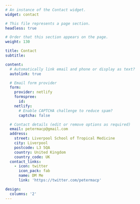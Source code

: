 ```yaml
---
# An instance of the Contact widget.
widget: contact

# This file represents a page section.
headless: true

# Order that this section appears on the page.
weight: 130

title: Contact
subtitle:

content:
  # Automatically link email and phone or display as text?
  autolink: true

  # Email form provider
  form:
    provider: netlify
    formspree:
      id:
    netlify:
      # Enable CAPTCHA challenge to reduce spam?
      captcha: false

  # Contact details (edit or remove options as required)
  email: petermacp@gmail.com
  address:
    street: Liverpool School of Tropical Medicine
    city: Liverpool
    postcode: L3 5QA
    country: United Kingdom
    country_code: UK
  contact_links:
    - icon: twitter
      icon_pack: fab
      name: DM Me
      link: 'https://twitter.com/petermacp'

design:
  columns: '2'
---
```

